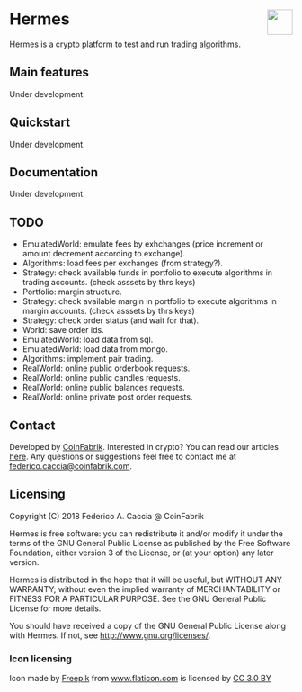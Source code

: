 # Hermes <img align="right" width="45" height="45" src="img/hermes.png">
Hermes is a crypto platform to test and run trading algorithms.

## Main features
Under development.

## Quickstart
Under development.

## Documentation
Under development.

## TODO

- EmulatedWorld: emulate fees by exhchanges (price increment or amount decrement according to exchange).
- Algorithms: load fees per exchanges (from strategy?).
- Strategy: check available funds in portfolio to execute algorithms in trading accounts. (check asssets by thrs keys)
- Portfolio: margin structure.
- Strategy: check available margin in portfolio to execute algorithms in margin accounts. (check asssets by thrs keys)
- Strategy: check order status (and wait for that).
- World: save order ids.
- EmulatedWorld: load data from sql.
- EmulatedWorld: load data from mongo.
- Algorithms: implement pair trading.
- RealWorld: online public orderbook requests.
- RealWorld: online public candles requests.
- RealWorld: online public balances requests.
- RealWorld: online private post order requests.

## Contact
Developed by [CoinFabrik](https://www.coinfabrik.com/). 
Interested in crypto? You can read our articles [here](https://blog.coinfabrik.com/).
Any questions or suggestions feel free to contact me at federico.caccia@coinfabrik.com.

## Licensing
Copyright (C) 2018 Federico A. Caccia @ CoinFabrik

Hermes is free software: you can redistribute it and/or modify it under the terms of the GNU General Public License as published by the Free Software Foundation, either version 3 of the License, or (at your option) any later version.

Hermes is distributed in the hope that it will be useful, but WITHOUT ANY WARRANTY; without even the implied warranty of MERCHANTABILITY or FITNESS FOR A PARTICULAR PURPOSE.  See the GNU General Public License for more details.

You should have received a copy of the GNU General Public License along with Hermes.  If not, see <http://www.gnu.org/licenses/>.

### Icon licensing
<div>Icon made by <a href="http://www.freepik.com" title="Freepik">Freepik</a> from <a href="https://www.flaticon.com/" title="Flaticon">www.flaticon.com</a> is licensed by <a href="http://creativecommons.org/licenses/by/3.0/" title="Creative Commons BY 3.0" target="_blank">CC 3.0 BY</a></div>
